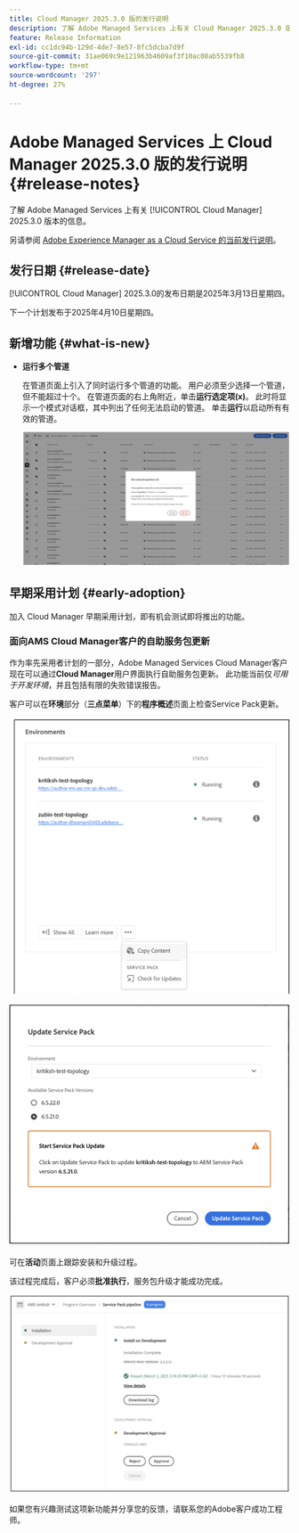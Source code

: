 ```yaml
---
title: Cloud Manager 2025.3.0 版的发行说明
description: 了解 Adobe Managed Services 上有关 Cloud Manager 2025.3.0 版本的信息。
feature: Release Information
exl-id: cc1dc94b-129d-4de7-8e57-8fc5dcba7d9f
source-git-commit: 31ae069c9e121963b4609af3f10ac08ab5539fb8
workflow-type: tm+mt
source-wordcount: '297'
ht-degree: 27%

---
```


# Adobe Managed Services 上 Cloud Manager 2025.3.0 版的发行说明 {#release-notes}

<!-- RELEASE WIKI  https://wiki.corp.adobe.com/display/DMSArchitecture/Cloud+Manager+2025.02.0+Release -->

了解 Adobe Managed Services 上有关 [!UICONTROL Cloud Manager] 2025.3.0 版本的信息。

另请参阅 [Adobe Experience Manager as a Cloud Service 的当前发行说明](https://experienceleague.adobe.com/zh-hans/docs/experience-manager-cloud-service/content/release-notes/home)。

## 发行日期 {#release-date}

[!UICONTROL Cloud Manager] 2025.3.0的发布日期是2025年3月13日星期四。

下一个计划发布于2025年4月10日星期四。

## 新增功能 {#what-is-new}

* **运行多个管道**

  在管道页面上引入了同时运行多个管道的功能。 用户必须至少选择一个管道，但不能超过十个。 在管道页面的右上角附近，单击&#x200B;**运行选定项(x)**。 此时将显示一个模式对话框，其中列出了任何无法启动的管道。 单击&#x200B;**运行**&#x200B;以启动所有有效的管道。

  ![运行选定的管道对话框](/help/release-notes/assets/run-selected-pipelines.png)



## 早期采用计划 {#early-adoption}

加入 Cloud Manager 早期采用计划，即有机会测试即将推出的功能。

### 面向AMS Cloud Manager客户的自助服务包更新

作为率先采用者计划的一部分，Adobe Managed Services Cloud Manager客户现在可以通过&#x200B;**Cloud Manager**&#x200B;用户界面执行自助服务包更新。 此功能当前仅&#x200B;*可用于开发环境*，并且包括有限的失败错误报告。

客户可以在&#x200B;**环境**&#x200B;部分（**三点菜单**）下的&#x200B;**程序概述**&#x200B;页面上检查Service Pack更新。

![检查更新菜单选项](/help/release-notes/assets/check-for-updates-1.png)


![更新Service Pack对话框](/help/release-notes/assets/check-for-updates-2.png)

可在&#x200B;**活动**&#x200B;页面上跟踪安装和升级过程。

该过程完成后，客户必须&#x200B;**批准执行**，服务包升级才能成功完成。

![批准服务页面更新](/help/release-notes/assets/check-for-updates-3.png)

如果您有兴趣测试这项新功能并分享您的反馈，请联系您的Adobe客户成功工程师。


<!-- ## Bug fixes {#bug-fixes}

* A

Known Issues {#known-issues}

* A -->
